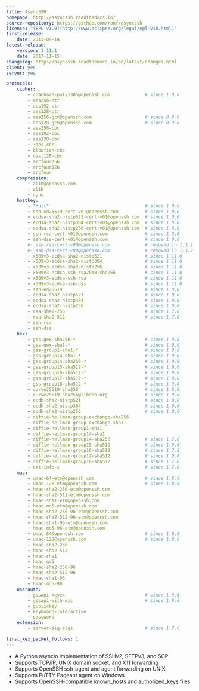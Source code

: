 ```yaml
---
title: AsyncSSH
homepage: http://asyncssh.readthedocs.io/
source-repository: https://github.com/ronf/asyncssh
license: "[EPL v1.0](http://www.eclipse.org/legal/epl-v10.html)"
first-release:
    date: 2013-09-14
latest-release:
    version: 1.11.1
    date: 2017-11-15
changelog: http://asyncssh.readthedocs.io/en/latest/changes.html
client: yes
server: yes

protocols:
    cipher:
        - chacha20-poly1305@openssh.com             # since 1.0.0
        - aes256-ctr
        - aes192-ctr
        - aes128-ctr
        - aes256-gcm@openssh.com                    # since 0.9.0
        - aes128-gcm@openssh.com                    # since 0.9.0
        - aes256-cbc
        - aes192-cbc
        - aes128-cbc
        - 3des-cbc
        - blowfish-cbc
        - cast128-cbc
        - arcfour256
        - arcfour128
        - arcfour
    compression:
        - zlib@openssh.com
        - zlib
        - none
    hostkey:
        - "null"                                    # since 1.9.0
        - ssh-ed25519-cert-v01@openssh.com          # since 1.0.0
        - ecdsa-sha2-nistp521-cert-v01@openssh.com  # since 1.0.0
        - ecdsa-sha2-nistp384-cert-v01@openssh.com  # since 1.0.0
        - ecdsa-sha2-nistp256-cert-v01@openssh.com  # since 1.0.0
        - ssh-rsa-cert-v01@openssh.com              # since 1.0.0
        - ssh-dss-cert-v01@openssh.com              # since 1.0.0
        #- ssh-rsa-cert-v00@openssh.com             # removed in 1.3.2
        #- ssh-dss-cert-v00@openssh.com             # removed in 1.3.2
        - x509v3-ecdsa-sha2-nistp521                # since 1.11.0
        - x509v3-ecdsa-sha2-nistp384                # since 1.11.0
        - x509v3-ecdsa-sha2-nistp256                # since 1.11.0
        - x509v3-ecdsa-ssh-rsa2048-sha256           # since 1.11.0
        - x509v3-ecdsa-ssh-rsa                      # since 1.11.0
        - x509v3-ecdsa-ssh-dss                      # since 1.11.0
        - ssh-ed25519                               # since 1.0.0
        - ecdsa-sha2-nistp521                       # since 1.0.0
        - ecdsa-sha2-nistp384                       # since 1.0.0
        - ecdsa-sha2-nistp256                       # since 1.0.0
        - rsa-sha2-256                              # since 1.7.0
        - rsa-sha2-512                              # since 1.7.0
        - ssh-rsa
        - ssh-dss
    kex:
        - gss-gex-sha256-*                          # since 1.9.0
        - gss-gex-sha1-*                            # since 1.9.0
        - gss-group1-sha1-*                         # since 1.9.0
        - gss-group14-sha1-*                        # since 1.9.0
        - gss-group14-sha256-*                      # since 1.9.0
        - gss-group15-sha512-*                      # since 1.9.0
        - gss-group16-sha512-*                      # since 1.9.0
        - gss-group17-sha512-*                      # since 1.9.0
        - gss-group18-sha512-*                      # since 1.9.0
        - curve25519-sha256                         # since 1.8.0
        - curve25519-sha256@libssh.org              # since 1.0.0
        - ecdh-sha2-nistp521                        # since 1.0.0
        - ecdh-sha2-nistp384                        # since 1.0.0
        - ecdh-sha2-nistp256                        # since 1.0.0
        - diffie-hellman-group-exchange-sha256
        - diffie-hellman-group-exchange-sha1
        - diffie-hellman-group1-sha1
        - diffie-hellman-group14-sha1
        - diffie-hellman-group14-sha256             # since 1.7.0
        - diffie-hellman-group15-sha512             # since 1.9.0
        - diffie-hellman-group16-sha512             # since 1.7.0
        - diffie-hellman-group17-sha512             # since 1.9.0
        - diffie-hellman-group18-sha512             # since 1.7.0
        - ext-info-c                                # since 1.7.0
    mac:
        - umac-64-etm@openssh.com                   # since 1.8.0
        - umac-128-etm@openssh.com                  # since 1.8.0
        - hmac-sha2-256-etm@openssh.com
        - hmac-sha2-512-etm@openssh.com
        - hmac-sha1-etm@openssh.com
        - hmac-md5-etm@openssh.com
        - hmac-sha2-256-96-etm@openssh.com
        - hmac-sha2-512-96-etm@openssh.com
        - hmac-sha1-96-etm@openssh.com
        - hmac-md5-96-etm@openssh.com
        - umac-64@openssh.com                       # since 1.8.0
        - umac-128@openssh.com                      # since 1.8.0
        - hmac-sha2-256
        - hmac-sha2-512
        - hmac-sha1
        - hmac-md5
        - hmac-sha2-256-96
        - hmac-sha2-512-96
        - hmac-sha1-96
        - hmac-md5-96
    userauth:
        - gssapi-keyex                              # since 1.9.0
        - gssapi-with-mic                           # since 1.9.0
        - publickey
        - keyboard-interactive
        - password
    extension:
        - server-sig-algs                           # since 1.7.0

first_kex_packet_follows: 1
---
```

* A Python asyncio implementation of SSHv2, SFTPv3, and SCP
* Supports TCP/IP, UNIX domain socket, and X11 forwarding
* Supports OpenSSH ssh-agent and agent forwarding on UNIX
* Supports PuTTY Pageant agent on Windows
* Supports OpenSSH-compatible known_hosts and authorized_keys files
